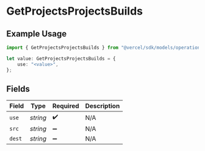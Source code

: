 # GetProjectsProjectsBuilds

## Example Usage

```typescript
import { GetProjectsProjectsBuilds } from "@vercel/sdk/models/operations";

let value: GetProjectsProjectsBuilds = {
    use: "<value>",
};
```

## Fields

| Field              | Type               | Required           | Description        |
| ------------------ | ------------------ | ------------------ | ------------------ |
| `use`              | *string*           | :heavy_check_mark: | N/A                |
| `src`              | *string*           | :heavy_minus_sign: | N/A                |
| `dest`             | *string*           | :heavy_minus_sign: | N/A                |